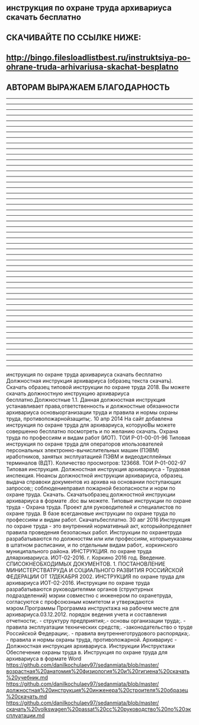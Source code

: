 инструкция по охране труда архивариуса скачать бесплатно
--------------------------------------------------
СКАЧИВАЙТЕ ПО ССЫЛКЕ НИЖЕ:
--------------------------------------------------
http://bingo.filesloadlistbest.ru/instruktsiya-po-ohrane-truda-arhivariusa-skachat-besplatno
--------------------------------------------------
АВТОРАМ ВЫРАЖАЕМ БЛАГОДАРНОСТЬ
--------------------------------------------------
--------------------------------------------------
--------------------------------------------------
--------------------------------------------------
--------------------------------------------------
--------------------------------------------------
--------------------------------------------------
--------------------------------------------------
--------------------------------------------------
--------------------------------------------------
--------------------------------------------------
--------------------------------------------------
--------------------------------------------------
--------------------------------------------------
--------------------------------------------------
--------------------------------------------------
--------------------------------------------------
--------------------------------------------------
--------------------------------------------------
--------------------------------------------------
--------------------------------------------------
--------------------------------------------------
--------------------------------------------------
--------------------------------------------------
--------------------------------------------------
--------------------------------------------------
--------------------------------------------------
--------------------------------------------------
--------------------------------------------------
--------------------------------------------------
--------------------------------------------------
--------------------------------------------------
--------------------------------------------------
--------------------------------------------------
--------------------------------------------------
--------------------------------------------------
--------------------------------------------------
--------------------------------------------------
--------------------------------------------------
--------------------------------------------------
--------------------------------------------------
--------------------------------------------------
--------------------------------------------------
--------------------------------------------------
--------------------------------------------------
--------------------------------------------------
--------------------------------------------------
--------------------------------------------------
--------------------------------------------------
--------------------------------------------------
инструкция по охране труда архивариуса скачать бесплатно Должностная инструкция архивариуса (образец текста скачать). Скачать образец типовой инструкции по охране труда  2018. Вы можете скачать должностную инструкцию архивариуса бесплатно.Должностные  1.1. Данная должностная инструкция устанавливает права,ответственность и должностные обязанности архивариуса  основыорганизации труда и правила и нормы охраны труда, противопожарнойзащиты;. 10 апр 2014  На сайт добавлена инструкция по охране труда для архивариуса, которуюВы можете совершенно бесплатно посмотреть и по желанию скачать. Охрана труда по профессиям и видам работ (ИОТ). ТОИ Р-01-00-01-96 Типовая инструкция по охране труда для операторов ипользователей персональных электронно-вычислительных машин (ПЭВМ) иработников, занятых эксплуатацией ПЭВМ и видеодисплейных терминалов (ВДТ). Количество просмотров: 123668. ТОИ Р-01-002-97 Типовая инструкция. Должностная инструкция архивариуса - Трудовая инспекция. Нюансы должностной инструкции архивариуса, образец.  выдача справоки документов из архива на основании поступающих запросов;; соблюдениеправил пожарной безопасности и норм по охране труда. Скачать. Скачатьобразец должностной инструкции архивариуса в формате .doc вы можете. Типовые инструкции по охране труда - Охрана труда. Проект для руководителей и специалистов по охране труда. В базе всегдановые инструкции по охране труда по профессиям и видам работ. Скачатьбесплатно. 30 авг 2016  Инструкция по охране труда - это внутренний нормативный акт, которыйопределяет правила проведения безопасных работ. Инструкции по охранетруда разрабатываются по должностям или или профессиям, которыеуказаны в штатном расписании, и по отдельным видам работ,. коркинского муниципального района. ИНСТРУКЦИЯ. по охране труда дляархивариуса. ИОТ-02-2016. г. Коркино 2016 год. Введение. СПИСОКНЕОБХОДИМЫХ ДОКУМЕНТОВ. 1. ПОСТАНОВЛЕНИЕ МИНИСТЕРСТВАТРУДА И СОЦИАЛЬНОГО РАЗВИТИЯ РОССИЙСКОЙ ФЕДЕРАЦИИ ОТ 17ДЕКАБРЯ 2002. ИНСТРУКЦИЯ по охране труда для архивариуса ИОТ-02-2016. Инструкции по охране труда разрабатываются руководителями органов (структурных подразделений) мэрии совместно с инженером по охранетруда, согласуются с профсоюзным комитетом и утверждаются мэром.Программы  Программа инструктажа на рабочем месте для архивариуса.03.12.2012.
порядок ведения учета и составления отчетности;. - структуру предприятия;.- основы организации труда;. - правила эксплуатации технических средств;. -законодательство о труде Российской Федерации;. - правила внутреннеготрудового распорядка;. - правила и нормы охраны труда, противопожарной. Архивариус - Должностная инструкция архивариуса. Инструкции  Инструктажи  Обеспечение охраны труда в. Инструкция по охране труда для архивариуса в формате Word
https://github.com/danilkochulaev97/sedanmiata/blob/master/возрастная%20анатомия%20физиология%20и%20гигиена%20скачать%20учебник.md
https://github.com/danilkochulaev97/sedanmiata/blob/master/должностная%20инструкция%20инженера%20строителя%20образец%20скачать.md
https://github.com/danilkochulaev97/sedanmiata/blob/master/скачать%20volkswagen%20passat%20cc%20руководство%20по%20эксплуатации.md